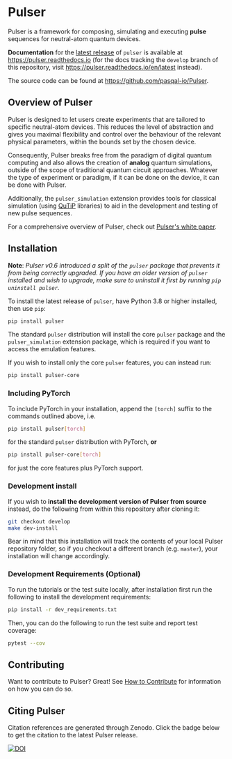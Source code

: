 # Pulser

Pulser is a framework for composing, simulating and executing **pulse** sequences for neutral-atom quantum devices.

**Documentation** for the [latest release](https://pypi.org/project/pulser/) of `pulser` is available at <https://pulser.readthedocs.io> (for the docs tracking the `develop` branch of this repository, visit <https://pulser.readthedocs.io/en/latest> instead).

The source code can be found at <https://github.com/pasqal-io/Pulser>.

## Overview of Pulser

Pulser is designed to let users create experiments that are tailored to specific neutral-atom devices. This reduces the level of abstraction and gives you maximal flexibility and control over the behaviour of the relevant physical parameters, within the bounds set by the chosen device.

Consequently, Pulser breaks free from the paradigm of digital quantum computing
and also allows the creation of **analog** quantum simulations, outside of the
scope of traditional quantum circuit approaches. Whatever the type of experiment
or paradigm, if it can be done on the device, it can be done with Pulser.

Additionally, the ``pulser_simulation`` extension provides tools for classical simulation (using [QuTiP][qutip] libraries) to aid in the development and testing of new pulse sequences.

For a comprehensive overview of Pulser, check out [Pulser's white paper](https://quantum-journal.org/papers/q-2022-01-24-629/).

## Installation

**Note**: *Pulser v0.6 introduced a split of the ``pulser`` package that prevents it from being correctly upgraded. If you have an older version of ``pulser`` installed and wish to upgrade, make sure to uninstall it first by running ``pip uninstall pulser``.*

To install the latest release of ``pulser``, have Python 3.8 or higher installed, then use ``pip``:

```bash
pip install pulser
```

The standard ``pulser`` distribution will install the core ``pulser`` package
and the ``pulser_simulation`` extension package, which is required if you want
to access the emulation features.

If you wish to install only the core ``pulser`` features, you can instead run:

```bash
pip install pulser-core
```

### Including PyTorch

To include PyTorch in your installation, append the ``[torch]`` suffix to the commands outlined above, i.e.

```bash
pip install pulser[torch]
```

for the standard ``pulser`` distribution with PyTorch, **or**

```bash
pip install pulser-core[torch]
```

for just the core features plus PyTorch support.

### Development install

If you wish to **install the development version of Pulser from source** instead, do the following from within this repository after cloning it:

```bash
git checkout develop
make dev-install
```

Bear in mind that this installation will track the contents of your local
Pulser repository folder, so if you checkout a different branch (e.g. ``master``),
your installation will change accordingly.

### Development Requirements (Optional)

To run the tutorials or the test suite locally, after installation first run the following to install the development requirements:

```bash
pip install -r dev_requirements.txt
```

Then, you can do the following to run the test suite and report test coverage:

```bash
pytest --cov
```

## Contributing

Want to contribute to Pulser? Great! See [How to Contribute][contributing] for information on how you can do so.

[qutip]: http://qutip.org/
[contributing]: https://github.com/pasqal-io/Pulser/blob/master/CONTRIBUTING.md

## Citing Pulser

Citation references are generated through Zenodo. Click the badge below to get the citation to the latest Pulser release.

[![DOI](https://zenodo.org/badge/DOI/10.5281/zenodo.4707943.svg)](https://doi.org/10.5281/zenodo.4707943)
